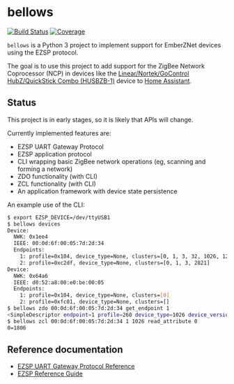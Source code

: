 # bellows

[![Build Status](https://travis-ci.org/zigpy/bellows.svg?branch=master)](https://travis-ci.org/zigpy/bellows)
[![Coverage](https://coveralls.io/repos/github/zigpy/bellows/badge.svg?branch=master)](https://coveralls.io/github/zigpy/bellows?branch=master)

`bellows` is a Python 3 project to implement support for EmberZNet devices
using the EZSP protocol.

The goal is to use this project to add support for the ZigBee Network
Coprocessor (NCP) in devices like the [Linear/Nortek/GoControl HubZ/QuickStick
Combo (HUSBZB-1)][HubZ] device to [Home Assistant][hass].

[Hubz]: http://www.gocontrol.com/detail.php?productId=6
[hass]: https://home-assistant.io/

## Status

This project is in early stages, so it is likely that APIs will change.

Currently implemented features are:

* EZSP UART Gateway Protocol
* EZSP application protocol
* CLI wrapping basic ZigBee network operations (eg, scanning and forming a network)
* ZDO functionality (with CLI)
* ZCL functionality (with CLI)
* An application framework with device state persistence

An example use of the CLI:

```bash
$ export EZSP_DEVICE=/dev/ttyUSB1
$ bellows devices
Device:
  NWK: 0x1ee4
  IEEE: 00:0d:6f:00:05:7d:2d:34
  Endpoints:
    1: profile=0x104, device_type=None, clusters=[0, 1, 3, 32, 1026, 1280, 2821]
    2: profile=0xc2df, device_type=None, clusters=[0, 1, 3, 2821]
Device:
  NWK: 0x64a6
  IEEE: d0:52:a8:00:e0:be:00:05
  Endpoints:
    1: profile=0x104, device_type=None, clusters=[0]
    2: profile=0xfc01, device_type=None, clusters=[]
$ bellows zdo 00:0d:6f:00:05:7d:2d:34 get_endpoint 1
<SimpleDescriptor endpoint=1 profile=260 device_type=1026 device_version=0 input_clusters=[0, 1, 3, 32, 1026, 1280, 2821] output_clusters=[25]>
$ bellows zcl 00:0d:6f:00:05:7d:2d:34 1 1026 read_attribute 0
0=1806
```

## Reference documentation

* [EZSP UART Gateway Protocol Reference](https://www.silabs.com/Support%20Documents/TechnicalDocs/UG101.pdf)
* [EZSP Reference Guide](http://www.silabs.com/Support%20Documents/TechnicalDocs/UG100-EZSPReferenceGuide.pdf)
